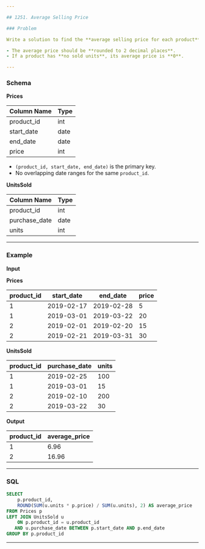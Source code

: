 ```yaml
---

## 1251. Average Selling Price

### Problem

Write a solution to find the **average selling price for each product**.

- The average price should be **rounded to 2 decimal places**.
- If a product has **no sold units**, its average price is **0**.

---
```


### Schema

**Prices**

| Column Name | Type |
|-------------|------|
| product_id  | int  |
| start_date  | date |
| end_date    | date |
| price       | int  |

- `(product_id, start_date, end_date)` is the primary key.
- No overlapping date ranges for the same `product_id`.

**UnitsSold**

| Column Name   | Type |
|---------------|------|
| product_id    | int  |
| purchase_date | date |
| units         | int  |

---

### Example

**Input**

**Prices**

| product_id | start_date | end_date   | price |
|------------|------------|------------|-------|
| 1          | 2019-02-17 | 2019-02-28 | 5     |
| 1          | 2019-03-01 | 2019-03-22 | 20    |
| 2          | 2019-02-01 | 2019-02-20 | 15    |
| 2          | 2019-02-21 | 2019-03-31 | 30    |

**UnitsSold**

| product_id | purchase_date | units |
|------------|----------------|-------|
| 1          | 2019-02-25     | 100   |
| 1          | 2019-03-01     | 15    |
| 2          | 2019-02-10     | 200   |
| 2          | 2019-03-22     | 30    |

**Output**

| product_id | average_price |
|------------|----------------|
| 1          | 6.96           |
| 2          | 16.96          |

---

### SQL

```sql
SELECT 
    p.product_id,
    ROUND(SUM(u.units * p.price) / SUM(u.units), 2) AS average_price
FROM Prices p
LEFT JOIN UnitsSold u 
    ON p.product_id = u.product_id 
   AND u.purchase_date BETWEEN p.start_date AND p.end_date
GROUP BY p.product_id
```
---
